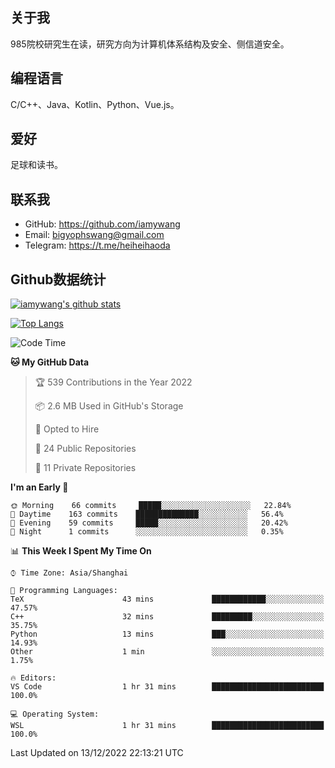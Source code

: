 ## 关于我

985院校研究生在读，研究方向为计算机体系结构及安全、侧信道安全。

## 编程语言

C/C++、Java、Kotlin、Python、Vue.js。

## 爱好

足球和读书。

## 联系我

- GitHub: https://github.com/iamywang
- Email: bigyophswang@gmail.com
- Telegram: https://t.me/heiheihaoda

## Github数据统计

[![iamywang's github stats](https://github-readme-stats.vercel.app/api?username=iamywang&count_private=true&show_icons=true)]()

[![Top Langs](https://github-readme-stats.vercel.app/api/top-langs/?username=iamywang&layout=compact)]()

<!--START_SECTION:waka-->
![Code Time](http://img.shields.io/badge/Code%20Time-628%20hrs%2011%20mins-blue)

**🐱 My GitHub Data** 

> 🏆 539 Contributions in the Year 2022
 > 
> 📦 2.6 MB Used in GitHub's Storage 
 > 
> 💼 Opted to Hire
 > 
> 📜 24 Public Repositories 
 > 
> 🔑 11 Private Repositories  
 > 
**I'm an Early 🐤** 

```text
🌞 Morning    66 commits     █████░░░░░░░░░░░░░░░░░░░░   22.84% 
🌆 Daytime    163 commits    ██████████████░░░░░░░░░░░   56.4% 
🌃 Evening    59 commits     █████░░░░░░░░░░░░░░░░░░░░   20.42% 
🌙 Night      1 commits      ░░░░░░░░░░░░░░░░░░░░░░░░░   0.35%

```


📊 **This Week I Spent My Time On** 

```text
⌚︎ Time Zone: Asia/Shanghai

💬 Programming Languages: 
TeX                      43 mins             ████████████░░░░░░░░░░░░░   47.57% 
C++                      32 mins             █████████░░░░░░░░░░░░░░░░   35.75% 
Python                   13 mins             ███░░░░░░░░░░░░░░░░░░░░░░   14.93% 
Other                    1 min               ░░░░░░░░░░░░░░░░░░░░░░░░░   1.75%

🔥 Editors: 
VS Code                  1 hr 31 mins        █████████████████████████   100.0%

💻 Operating System: 
WSL                      1 hr 31 mins        █████████████████████████   100.0%

```


 Last Updated on 13/12/2022 22:13:21 UTC
<!--END_SECTION:waka-->
